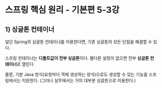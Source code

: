 # 스프링 핵심 원리 - 기본편 5-3강
## 1) 싱글톤 컨테이너
일단 Spring의 싱글톤 컨테이너를 이용한다면, 기존 싱글톤의 모든 단점을 해결할 수 있다.

스프링 컨테이너는 **디폴트값이 전부 싱글톤**이다. 별다른 설정이 없으면 전부 **싱글톤 컨테이너**로 열린다.

물론, 기본 Java 방식(요청마다 객체 생성하는 방식)으로도 생성할 수 있는 기능을 스프링에서는 지원한다.
(그러나 실무에서는 거의 대부분 싱글튼으로 이용한다.)